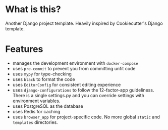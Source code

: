 # What is this?
Another Django project template. Heavily inspired by Cookiecutter's Django template.

# Features
- manages the development environment with `docker-compose`
- uses `pre-commit` to prevent you from committing unfit code
- uses `mypy` for type-checking
- uses `black` to format the code
- uses `EditorConfig` for consistent editing experience
- uses `django-configurations` to follow the 12-factor-app guideliness. There is a single settings.py
and you can override settings with environment variables.
- uses PostgreSQL as the database
- uses Redis for caching
- uses `browser_app` for project-specific code. No more global `static` and `templates` directories.
